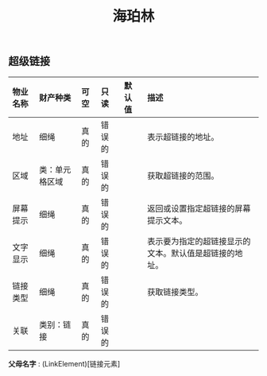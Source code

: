﻿---
title: 海珀林
second_title: Aspose.Cells Cloud Documen
type: docs
url: /zh/specification/model/hyperlink/
description: Aspose.Cells 云模型规范：超链接。轻松处理 Excel 和其他电子表格文档，具有打开、生成、编辑、拆分、合并、比较和转换等功能
weight: 50
---
## **超级链接**

 

|物业名称|财产种类|可空|只读|默认值|描述|
|:- |:- |:- |:- |:- |:- |
|地址|细绳|真的|错误的||表示超链接的地址。|
|区域|类：单元格区域|真的|错误的||获取超链接的范围。|
|屏幕提示|细绳|真的|错误的||返回或设置指定超链接的屏幕提示文本。|
|文字显示|细绳|真的|错误的||表示要为指定的超链接显示的文本。默认值是超链接的地址。|
|链接类型|细绳|真的|错误的||获取链接类型。|
|关联|类别：链接|真的|错误的|||

**父母名字** : (LinkElement)[链接元素]